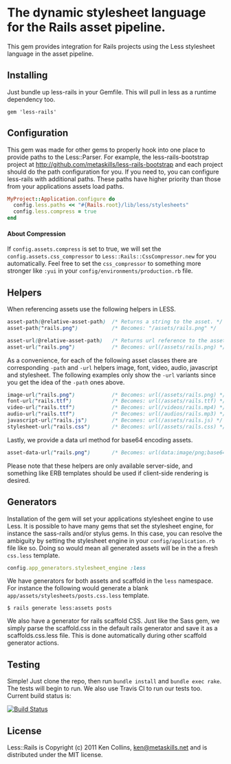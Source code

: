 # The dynamic stylesheet language for the Rails asset pipeline.

This gem provides integration for Rails projects using the Less stylesheet language in the asset pipeline.



## Installing

Just bundle up less-rails in your Gemfile. This will pull in less as a runtime dependency too.

    gem 'less-rails'



## Configuration

This gem was made for other gems to properly hook into one place to provide paths to the Less::Parser. For example, the less-rails-bootstrap project at http://github.com/metaskills/less-rails-bootstrap and each project should do the path configuration for you. If you need to, you can configure less-rails with additional paths. These paths have higher priority than those from your applications assets load paths.

```ruby
MyProject::Application.configure do
  config.less.paths << "#{Rails.root}/lib/less/stylesheets"
  config.less.compress = true
end
```

#### About Compression

If `config.assets.compress` is set to true, we will set the `config.assets.css_compressor` to `Less::Rails::CssCompressor.new` for you automatically. Feel free to set the `css_compressor` to something more stronger like `:yui` in your `config/environments/production.rb` file.



## Helpers

When referencing assets use the following helpers in LESS.

```css
asset-path(@relative-asset-path)  /* Returns a string to the asset. */
asset-path("rails.png")           /* Becomes: "/assets/rails.png" */

asset-url(@relative-asset-path)   /* Returns url reference to the asset. */
asset-url("rails.png")            /* Becomes: url(/assets/rails.png) */
```

As a convenience, for each of the following asset classes there are corresponding `-path` and `-url` helpers image, font, video, audio, javascript and stylesheet. The following examples only show the `-url` variants since you get the idea of the `-path` ones above.

```css
image-url("rails.png")            /* Becomes: url(/assets/rails.png) */
font-url("rails.ttf")             /* Becomes: url(/assets/rails.ttf) */
video-url("rails.ttf")            /* Becomes: url(/videos/rails.mp4) */
audio-url("rails.ttf")            /* Becomes: url(/audios/rails.mp3) */
javascript-url("rails.js")        /* Becomes: url(/assets/rails.js) */
stylesheet-url("rails.css")       /* Becomes: url(/assets/rails.css) */
```

Lastly, we provide a data url method for base64 encoding assets.

```css
asset-data-url("rails.png")       /* Becomes: url(data:image/png;base64,iVBORw0K...) */
```

Please note that these helpers are only available server-side, and something like ERB templates should be used if client-side rendering is desired.



## Generators

Installation of the gem will set your applications stylesheet engine to use Less. It is possible to have many gems that set the stylesheet engine, for instance the sass-rails and/or stylus gems. In this case, you can resolve the ambiguity by setting the stylesheet engine in your `config/application.rb` file like so. Doing so would mean all generated assets will be in the a fresh `css.less` template.

```ruby
config.app_generators.stylesheet_engine :less
```

We have generators for both assets and scaffold in the `less` namespace. For instance the following would generate a blank `app/assets/stylesheets/posts.css.less` template.

```
$ rails generate less:assets posts
```

We also have a generator for rails scaffold CSS. Just like the Sass gem, we simply parse the scaffold.css in the default rails generator and save it as a scaffolds.css.less file. This is done automatically during other scaffold generator actions.



## Testing

Simple! Just clone the repo, then run `bundle install` and `bundle exec rake`. The tests will begin to run. We also use Travis CI to run our tests too. Current build status is:

[![Build Status](https://secure.travis-ci.org/metaskills/less-rails.png)](http://travis-ci.org/metaskills/less-rails)



## License

Less::Rails is Copyright (c) 2011 Ken Collins, <ken@metaskills.net> and is distributed under the MIT license.

